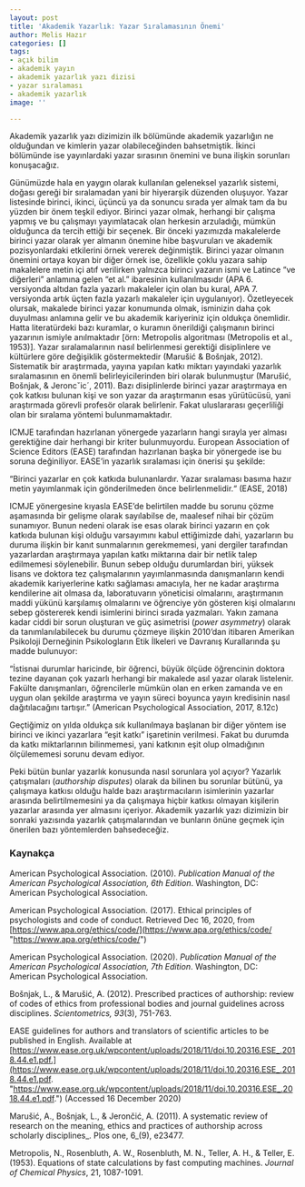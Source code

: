 ```yaml
---
layout: post
title: 'Akademik Yazarlık: Yazar Sıralamasının Önemi'
author: Melis Hazır
categories: []
tags:
- açık bilim
- akademik yayın
- akademik yazarlık yazı dizisi
- yazar sıralaması
- akademik yazarlık
image: ''

---
```

Akademik yazarlık yazı dizimizin ilk bölümünde akademik yazarlığın ne olduğundan ve kimlerin yazar olabileceğinden bahsetmiştik. İkinci bölümünde ise yayınlardaki yazar sırasının önemini ve buna ilişkin sorunları konuşacağız.

Günümüzde hala en yaygın olarak kullanılan geleneksel yazarlık sistemi, doğası gereği bir sıralamadan yani bir hiyerarşik düzenden oluşuyor. Yazar listesinde birinci, ikinci, üçüncü ya da sonuncu sırada yer almak tam da bu yüzden bir önem teşkil ediyor. Birinci yazar olmak, herhangi bir çalışma yapmış ve bu çalışmayı yayımlatacak olan herkesin arzuladığı, mümkün olduğunca da tercih ettiği bir seçenek. Bir önceki yazımızda makalelerde birinci yazar olarak yer almanın önemine hibe başvuruları ve akademik pozisyonlardaki etkilerini örnek vererek değinmiştik. Birinci yazar olmanın önemini ortaya koyan bir diğer örnek ise, özellikle çoklu yazara sahip makalelere metin içi atıf verilirken yalnızca birinci yazarın ismi ve Latince “ve diğerleri” anlamına gelen “et al.” ibaresinin kullanılmasıdır (APA 6. versiyonda altıdan fazla yazarlı makaleler için olan bu kural, APA 7. versiyonda artık üçten fazla yazarlı makaleler için uygulanıyor). Özetleyecek olursak, makalede birinci yazar konumunda olmak, isminizin daha çok duyulması anlamına gelir ve bu akademik kariyeriniz için oldukça önemlidir. Hatta literatürdeki bazı kuramlar, o kuramın önerildiği çalışmanın birinci yazarının ismiyle anılmaktadır \[örn: Metropolis algoritması (Metropolis et al., 1953)\]. Yazar sıralamalarının nasıl belirlenmesi gerektiği disiplinlere ve kültürlere göre değişiklik göstermektedir (Marušić & Bošnjak, 2012). Sistematik bir araştırmada, yayına yapılan katkı miktarı yayındaki yazarlık sıralamasının en önemli belirleyicilerinden biri olarak bulunmuştur (Marušić, Bošnjak, & Jeroncˇic´, 2011). Bazı disiplinlerde birinci yazar araştırmaya en çok katkısı bulunan kişi ve son yazar da araştırmanın esas yürütücüsü, yani araştırmada görevli profesör olarak belirlenir. Fakat uluslararası geçerliliği olan bir sıralama yöntemi bulunmamaktadır.

ICMJE tarafından hazırlanan yönergede yazarların hangi sırayla yer alması gerektiğine dair herhangi bir kriter bulunmuyordu. European Association of Science Editors (EASE) tarafından hazırlanan başka bir yönergede ise bu soruna değiniliyor. EASE’in yazarlık sıralaması için önerisi şu şekilde:

“Birinci yazarlar en çok katkıda bulunanlardır. Yazar sıralaması basıma hazır metin yayımlanmak için gönderilmeden önce belirlenmelidir.“ (EASE, 2018)

ICMJE yönergesine kıyasla EASE’de belirtilen madde bu sorunu çözme aşamasında bir gelişme olarak sayılabilse de, maalesef nihai bir çözüm sunamıyor. Bunun nedeni olarak ise esas olarak birinci yazarın en çok katkıda bulunan kişi olduğu varsayımını kabul ettiğimizde dahi, yazarların bu duruma ilişkin bir kanıt sunmalarının gerekmemesi, yani dergiler tarafından yazarlardan araştırmaya yapılan katkı miktarına dair bir netlik talep edilmemesi söylenebilir. Bunun sebep olduğu durumlardan biri, yüksek lisans ve doktora tez çalışmalarının yayımlanmasında danışmanların kendi akademik kariyerlerine katkı sağlaması amacıyla, her ne kadar araştırma kendilerine ait olmasa da, laboratuvarın yöneticisi olmalarını, araştırmanın maddi yükünü karşılamış olmalarını ve öğrenciye yön gösteren kişi olmalarını sebep göstererek kendi isimlerini birinci sırada yazmaları. Yakın zamana kadar ciddi bir sorun oluşturan ve güç asimetrisi (_power asymmetry_) olarak da tanımlanılabilecek bu durumu çözmeye ilişkin 2010’dan itibaren Amerikan Psikoloji Derneğinin Psikologların Etik İlkeleri ve Davranış Kurallarında şu madde bulunuyor:

“İstisnai durumlar haricinde, bir öğrenci, büyük ölçüde öğrencinin doktora tezine dayanan çok yazarlı herhangi bir makalede asıl yazar olarak listelenir. Fakülte danışmanları, öğrencilerle mümkün olan en erken zamanda ve en uygun olan şekilde araştırma ve yayın süreci boyunca yayın kredisinin nasıl dağıtılacağını tartışır.” (American Psychological Association, 2017, 8.12c)

Geçtiğimiz on yılda oldukça sık kullanılmaya başlanan bir diğer yöntem ise birinci ve ikinci yazarlara “eşit katkı” işaretinin verilmesi. Fakat bu durumda da katkı miktarlarının bilinmemesi, yani katkının eşit olup olmadığının ölçülememesi sorunu devam ediyor.

Peki bütün bunlar yazarlık konusunda nasıl sorunlara yol açıyor? Yazarlık çatışmaları (_authorship disputes_) olarak da bilinen bu sorunlar bütünü, ya çalışmaya katkısı olduğu halde bazı araştırmacıların isimlerinin yazarlar arasında belirtilmemesini ya da çalışmaya hiçbir katkısı olmayan kişilerin yazarlar arasında yer almasını içeriyor. Akademik yazarlık yazı dizimizin bir sonraki yazısında yazarlık çatışmalarından ve bunların önüne geçmek için önerilen bazı yöntemlerden bahsedeceğiz.

### Kaynakça

American Psychological Association. (2010). _Publication Manual of the American Psychological Association, 6th Edition_. Washington, DC: American Psychological Association.

American Psychological Association. (2017). Ethical principles of psychologists and code of conduct. Retrieved Dec 16, 2020, from [https://www.apa.org/ethics/code/](https://www.apa.org/ethics/code/ "https://www.apa.org/ethics/code/")

American Psychological Association. (2020). _Publication Manual of the American Psychological Association, 7th Edition_. Washington, DC: American Psychological Association.

Bošnjak, L., & Marušić, A. (2012). Prescribed practices of authorship: review of codes of ethics from professional bodies and journal guidelines across disciplines. _Scientometrics, 93_(3), 751-763.

EASE guidelines for authors and translators of scientific articles to be published in English. Available at [https://www.ease.org.uk/wpcontent/uploads/2018/11/doi.10.20316.ESE_.2018.44.e1.pdf.](https://www.ease.org.uk/wpcontent/uploads/2018/11/doi.10.20316.ESE_.2018.44.e1.pdf. "https://www.ease.org.uk/wpcontent/uploads/2018/11/doi.10.20316.ESE_.2018.44.e1.pdf.") (Accessed 16 December 2020)

Marušić, A., Bošnjak, L., & Jerončić, A. (2011). A systematic review of research on the meaning, ethics and practices of authorship across scholarly disciplines_. Plos one, 6_(9), e23477.

Metropolis, N., Rosenbluth, A. W., Rosenbluth, M. N., Teller, A. H., & Teller, E. (1953). Equations of state calculations by fast computing machines. _Journal of Chemical Physics_, 21, 1087-1091.